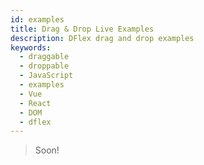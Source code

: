 ```yaml
---
id: examples
title: Drag & Drop Live Examples
description: DFlex drag and drop examples
keywords:
  - draggable
  - droppable
  - JavaScript
  - examples
  - Vue
  - React
  - DOM
  - dflex
---
```


> Soon!
